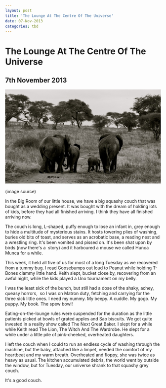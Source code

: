 ```yaml
---
layout: post
title: 'The Lounge At The Centre Of The Universe'
date: 07-Nov-2013
categories: tbd
---
```


# The Lounge At The Centre Of The Universe

## 7th November 2013

 

<img class="photo-horiz" src="/images/2013/11/pgalleryelephant-family-in-africa-1024x615.jpg" />

<p <a href="http://www.blackandwhitearethecolors.com/2012/08/africa-in-black-and-white/">(image source)</a></p>

In the Big Room of our little house,   we have a big squashy couch that was bought as a wedding present. It was bought with the dream of holding lots of kids,   before they had all finished arriving. I think they have all finished arriving now.

The couch is long,   L-shaped, puffy enough to lose an infant in, grey enough to hide a multitude of mysterious stains. It hosts towering plies of washing, buries old bits of toast, and serves as an acrobatic base, a reading nest and a wrestling ring. It's been vomited and pissed on. It's been shat upon by birds (now there's a  story) and it harboured a mouse we called Hunca Munca for a while.

This week, it held all five of us for most of a long Tuesday as we recovered from a tummy bug. I read Goosebumps out loud to Peanut while holding T-Bones clammy little hand. Keith slept, bucket close by, recovering from an awful night, while the kids played a Uno tournament on my belly.

I was the least sick of the bunch, but still had a dose of the shaky, achey, queasy horrors,  so I was on Matron duty, fetching and carrying for the three sick little ones. I need my nummy. My beepy. A cuddle. My gogo. My puppy. My book. The spew bowl!

Eating-on-the-lounge rules were suspended for the duration as the little patients picked at bowls of grated apples and Sao biscuits. We got quite invested in a reality show called The Next Great Baker. I slept for a while while Keith read The Lion, The Witch And The Wardrobe. He slept for a while under a little pile of pink-cheeked, overheated daughters.

I left the couch when I could to run an endless cycle of washing through the machine, but the baby, attached like a limpet, needed the comfort of my heartbeat and my warm breath. Overheated and floppy, she was twice as heavy as usual. The kitchen accumulated debris, the world went by outside the window, but for Tuesday, our universe shrank to that squashy grey couch.

It's a good couch.
